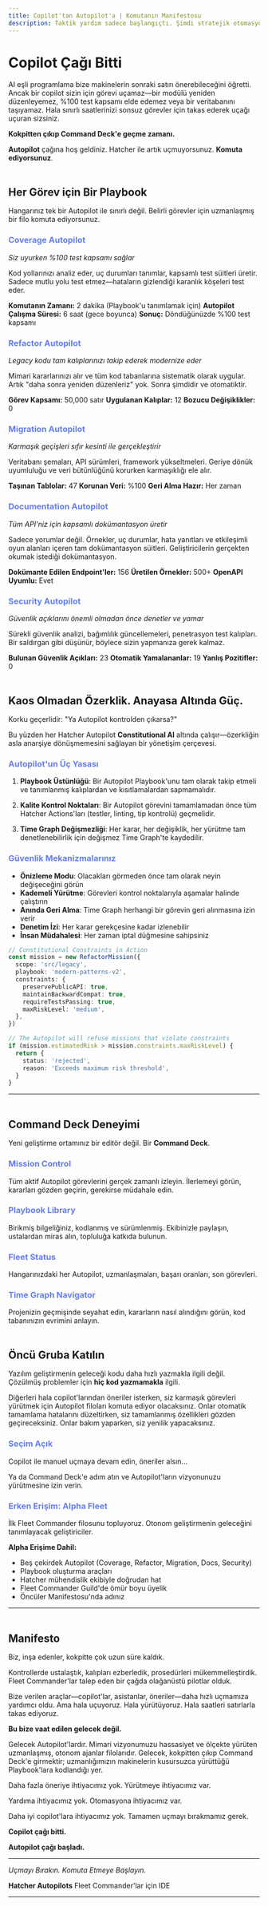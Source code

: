 ```yaml
---
title: Copilot'tan Autopilot'a | Komutanın Manifestosu
description: Taktik yardım sadece başlangıçtı. Şimdi stratejik otomasyon zamanı. Uçmayı bırakın. Komuta etmeye başlayın.
---
```


# Copilot Çağı Bitti

AI eşli programlama bize makinelerin sonraki satırı önerebileceğini öğretti. Ancak bir copilot sizin için görevi uçamaz—bir modülü yeniden düzenleyemez, %100 test kapsamı elde edemez veya bir veritabanını taşıyamaz. Hala sınırlı saatlerinizi sonsuz görevler için takas ederek uçağı uçuran sizsiniz.

**Kokpitten çıkıp Command Deck'e geçme zamanı.**

**Autopilot** çağına hoş geldiniz. Hatcher ile artık uçmuyorsunuz. **Komuta ediyorsunuz**.

## Her Görev için Bir Playbook

Hangarınız tek bir Autopilot ile sınırlı değil. Belirli görevler için uzmanlaşmış bir filo komuta ediyorsunuz.

### Coverage Autopilot

_Siz uyurken %100 test kapsamı sağlar_

Kod yollarınızı analiz eder, uç durumları tanımlar, kapsamlı test süitleri üretir. Sadece mutlu yolu test etmez—hataların gizlendiği karanlık köşeleri test eder.

**Komutanın Zamanı:** 2 dakika (Playbook'u tanımlamak için)
**Autopilot Çalışma Süresi:** 6 saat (gece boyunca)
**Sonuç:** Döndüğünüzde %100 test kapsamı

### Refactor Autopilot

_Legacy kodu tam kalıplarınızı takip ederek modernize eder_

Mimari kararlarınızı alır ve tüm kod tabanlarına sistematik olarak uygular. Artık "daha sonra yeniden düzenleriz" yok. Sonra şimdidir ve otomatiktir.

**Görev Kapsamı:** 50,000 satır
**Uygulanan Kalıplar:** 12
**Bozucu Değişiklikler:** 0

### Migration Autopilot

_Karmaşık geçişleri sıfır kesinti ile gerçekleştirir_

Veritabanı şemaları, API sürümleri, framework yükseltmeleri. Geriye dönük uyumluluğu ve veri bütünlüğünü korurken karmaşıklığı ele alır.

**Taşınan Tablolar:** 47
**Korunan Veri:** %100
**Geri Alma Hazır:** Her zaman

### Documentation Autopilot

_Tüm API'niz için kapsamlı dokümantasyon üretir_

Sadece yorumlar değil. Örnekler, uç durumlar, hata yanıtları ve etkileşimli oyun alanları içeren tam dokümantasyon süitleri. Geliştiricilerin gerçekten okumak istediği dokümantasyon.

**Dokümante Edilen Endpoint'ler:** 156
**Üretilen Örnekler:** 500+
**OpenAPI Uyumlu:** Evet

### Security Autopilot

_Güvenlik açıklarını önemli olmadan önce denetler ve yamar_

Sürekli güvenlik analizi, bağımlılık güncellemeleri, penetrasyon test kalıpları. Bir saldırgan gibi düşünür, böylece sizin yapmanıza gerek kalmaz.

**Bulunan Güvenlik Açıkları:** 23
**Otomatik Yamalananlar:** 19
**Yanlış Pozitifler:** 0

## Kaos Olmadan Özerklik. Anayasa Altında Güç.

Korku geçerlidir: "Ya Autopilot kontrolden çıkarsa?"

Bu yüzden her Hatcher Autopilot **Constitutional AI** altında çalışır—özerkliğin asla anarşiye dönüşmemesini sağlayan bir yönetişim çerçevesi.

### Autopilot'un Üç Yasası

1. **Playbook Üstünlüğü**: Bir Autopilot Playbook'unu tam olarak takip etmeli ve tanımlanmış kalıplardan ve kısıtlamalardan sapmamalıdır.

2. **Kalite Kontrol Noktaları**: Bir Autopilot görevini tamamlamadan önce tüm Hatcher Actions'ları (testler, linting, tip kontrolü) geçmelidir.

3. **Time Graph Değişmezliği**: Her karar, her değişiklik, her yürütme tam denetlenebilirlik için değişmez Time Graph'te kaydedilir.

### Güvenlik Mekanizmalarınız

- **Önizleme Modu**: Olacakları görmeden önce tam olarak neyin değişeceğini görün
- **Kademeli Yürütme**: Görevleri kontrol noktalarıyla aşamalar halinde çalıştırın
- **Anında Geri Alma**: Time Graph herhangi bir görevin geri alınmasına izin verir
- **Denetim İzi**: Her karar gerekçesine kadar izlenebilir
- **İnsan Müdahalesi**: Her zaman iptal düğmesine sahipsiniz

```typescript
// Constitutional Constraints in Action
const mission = new RefactorMission({
  scope: 'src/legacy',
  playbook: 'modern-patterns-v2',
  constraints: {
    preservePublicAPI: true,
    maintainBackwardCompat: true,
    requireTestsPassing: true,
    maxRiskLevel: 'medium',
  },
})

// The Autopilot will refuse missions that violate constraints
if (mission.estimatedRisk > mission.constraints.maxRiskLevel) {
  return {
    status: 'rejected',
    reason: 'Exceeds maximum risk threshold',
  }
}
```

---

## Command Deck Deneyimi

Yeni geliştirme ortamınız bir editör değil. Bir **Command Deck**.

### Mission Control

Tüm aktif Autopilot görevlerini gerçek zamanlı izleyin. İlerlemeyi görün, kararları gözden geçirin, gerekirse müdahale edin.

### Playbook Library

Birikmiş bilgeliğiniz, kodlanmış ve sürümlenmiş. Ekibinizle paylaşın, ustalardan miras alın, topluluğa katkıda bulunun.

### Fleet Status

Hangarınızdaki her Autopilot, uzmanlaşmaları, başarı oranları, son görevleri.

### Time Graph Navigator

Projenizin geçmişinde seyahat edin, kararların nasıl alındığını görün, kod tabanınızın evrimini anlayın.

## Öncü Gruba Katılın

Yazılım geliştirmenin geleceği kodu daha hızlı yazmakla ilgili değil. Çözülmüş problemler için **hiç kod yazmamakla** ilgili.

Diğerleri hala copilot'larından öneriler isterken, siz karmaşık görevleri yürütmek için Autopilot filoları komuta ediyor olacaksınız. Onlar otomatik tamamlama hatalarını düzeltirken, siz tamamlanmış özellikleri gözden geçireceksiniz. Onlar bakım yaparken, siz yenilik yapacaksınız.

### Seçim Açık

Copilot ile manuel uçmaya devam edin, öneriler alsın...

Ya da Command Deck'e adım atın ve Autopilot'ların vizyonunuzu yürütmesine izin verin.

### Erken Erişim: Alpha Fleet

İlk Fleet Commander filosunu topluyoruz. Otonom geliştirmenin geleceğini tanımlayacak geliştiriciler.

**Alpha Erişime Dahil:**

- Beş çekirdek Autopilot (Coverage, Refactor, Migration, Docs, Security)
- Playbook oluşturma araçları
- Hatcher mühendislik ekibiyle doğrudan hat
- Fleet Commander Guild'de ömür boyu üyelik
- Öncüler Manifestosu'nda adınız

---

## Manifesto

Biz, inşa edenler, kokpitte çok uzun süre kaldık.

Kontrollerde ustalaştık, kalıpları ezberledik, prosedürleri mükemmelleştirdik. Fleet Commander'lar talep eden bir çağda olağanüstü pilotlar olduk.

Bize verilen araçlar—copilot'lar, asistanlar, öneriler—daha hızlı uçmamıza yardımcı oldu. Ama hala uçuyoruz. Hala yürütüyoruz. Hala saatleri satırlarla takas ediyoruz.

**Bu bize vaat edilen gelecek değil.**

Gelecek Autopilot'lardır. Mimari vizyonumuzu hassasiyet ve ölçekte yürüten uzmanlaşmış, otonom ajanlar filolarıdır. Gelecek, kokpitten çıkıp Command Deck'e girmektir; uzmanlığımızın makinelerin kusursuzca yürüttüğü Playbook'lara kodlandığı yer.

Daha fazla öneriye ihtiyacımız yok. Yürütmeye ihtiyacımız var.

Yardıma ihtiyacımız yok. Otomasyona ihtiyacımız var.

Daha iyi copilot'lara ihtiyacımız yok. Tamamen uçmayı bırakmamız gerek.

**Copilot çağı bitti.**

**Autopilot çağı başladı.**

---

_Uçmayı Bırakın. Komuta Etmeye Başlayın._

**Hatcher Autopilots**
Fleet Commander'lar için IDE

---

<PageCTA
  title="Filonuza Komuta Etmeye Hazır mısınız?"
  subtitle="Askeri hassasiyetle kod yazan akıllı Autopilot'ları konuşlandırın"
  buttonText="Autopilots ile Başlayın"
  buttonLink="/tr/getting-started"
  buttonStyle="secondary"
  footer="Manuel uçmayı bırakın. Filolara komuta etmeye başlayın."
/>

<style>
blockquote {
  border-left: 4px solid #667eea;
  padding-left: 1rem;
  margin: 2rem 0;
  font-style: italic;
}

h2 {
  margin-top: 3rem;
  margin-bottom: 1rem;
}

h3 {
  color: #667eea;
}

details {
  background: rgba(255, 255, 255, 0.1);
  padding: 1rem;
  border-radius: 8px;
  margin-top: 1rem;
}

details summary {
  cursor: pointer;
  font-weight: bold;
}

code {
  background: rgba(255, 255, 255, 0.1);
  padding: 0.2rem 0.4rem;
  border-radius: 4px;
}
</style>
